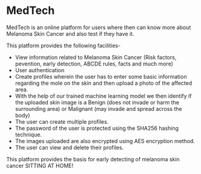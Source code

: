 # MedTech
 MedTech is an online platform for users where then can know more about Melanoma Skin Cancer and also test if they have it.
 
 This platform provides the following facilities-
 - View information related to Melanoma Skin Cancer (Risk factors, pevention, early detection, ABCDE rules, facts and much more)
 - User authentication
 - Create profiles wherein the user has to enter some basic information regarding the mole on the skin and 
   then upload a photo of the affected area.
 - With the help of our trained machine learning model we then identify if the uploaded skin image is a 
   Benign (does not invade or harm the surrounding area) or Malignant (may invade and spread across the body)
 - The user can create multiple profiles.
 - The password of the user is protected using the SHA256 hashing technique.
 - The images uploaded are also encrypted using AES encryption method.
 - The user can view and delete their profiles.
 
 This platform provides the basis for early detecting of melanoma skin cancer SITTING AT HOME!
 
